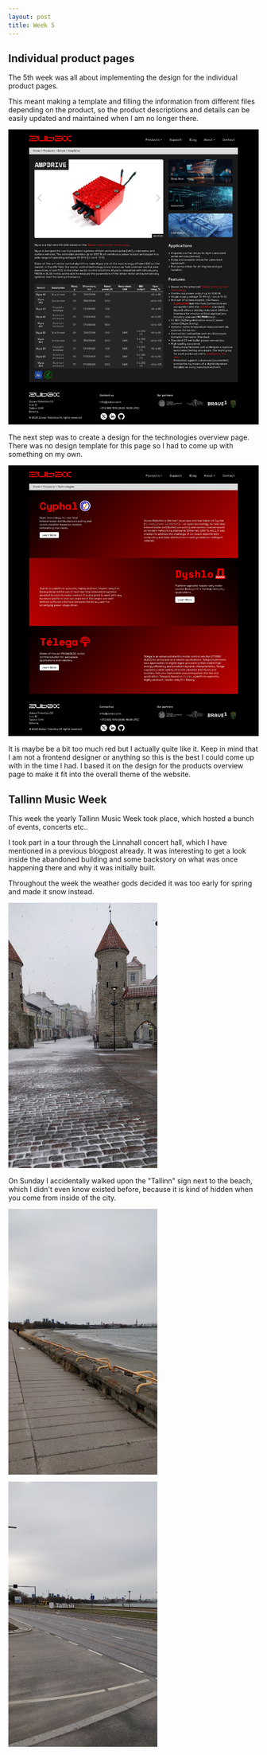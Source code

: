 ```yaml
---
layout: post
title: Week 5
---
```


## Individual product pages

The 5th week was all about implementing the design for the individual product pages.

This meant making a template and filling the information from different files depending on the product, so the product descriptions and details can be easily updated and maintained when I am no longer there.

<img src="/assets/image30.png" alt="Zubax Website" width="800"/>

The next step was to create a design for the technologies overview page.
There was no design template for this page so I had to come up with something on my own.

<img src="/assets/image31.png" alt="Zubax Website" width="800"/>

It is maybe be a bit too much red but I actually quite like it. Keep in mind that I am not a frontend designer or anything so this is the best I could come up with in the time I had.
I based it on the design for the products overview page to make it fit into the overall theme of the website.

## Tallinn Music Week

This week the yearly Tallinn Music Week took place, which hosted a bunch of events, concerts etc..

I took part in a tour through the Linnahall concert hall, which I have mentioned in a previous blogpost already. It was interesting to get a look inside the abandoned building and some backstory on what was once happening there and why it was initially built.

Throughout the week the weather gods decided it was too early for spring and made it snow instead.

<img src="/assets/image32.jpg" width="300"/>

On Sunday I accidentally walked upon the "Tallinn" sign next to the beach, which I didn't even know existed before, because it is kind of hidden when you come from inside of the city.

<div style="display: flex; justify-content: start; gap: 1em; flex-wrap: wrap;">
  <img src="/assets/image33.jpg" width="300"/>
  <img src="/assets/image34.jpg" width="300"/>
</div>
